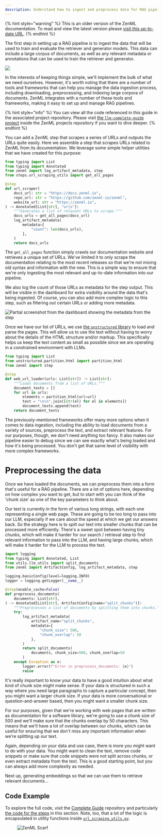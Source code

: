 ```yaml
---
description: Understand how to ingest and preprocess data for RAG pipelines with ZenML.
---
```


{% hint style="warning" %}
This is an older version of the ZenML documentation. To read and view the latest version please [visit this up-to-date URL](https://docs.zenml.io).
{% endhint %}


The first step in setting up a RAG pipeline is to ingest the data that will be
used to train and evaluate the retriever and generator models. This data can
include a large corpus of documents, as well as any relevant metadata or
annotations that can be used to train the retriever and generator.

![](../../../.gitbook/assets/rag-stage-1.png)

In the interests of keeping things simple, we'll implement the bulk of what we
need ourselves. However, it's worth noting that there are a number of tools and
frameworks that can help you manage the data ingestion process, including
downloading, preprocessing, and indexing large corpora of documents. ZenML
integrates with a number of these tools and frameworks, making it easy to set up
and manage RAG pipelines.

{% hint style="info" %}
You can view all the code referenced in this guide in the associated project
repository. Please visit <a
href="https://github.com/zenml-io/zenml-projects/tree/main/llm-complete-guide">the
`llm-complete-guide` project</a> inside the ZenML projects repository if you
want to dive deeper.
{% endhint %}

You can add a ZenML step that scrapes a series of URLs and outputs the URLs quite
easily. Here we assemble a step that scrapes URLs related to ZenML from its documentation.
We leverage some simple helper utilities that we have created for this purpose:

```python
from typing import List
from typing import Annotated
from zenml import log_artifact_metadata, step
from steps.url_scraping_utils import get_all_pages

@step
def url_scraper(
    docs_url: str = "https://docs.zenml.io",
    repo_url: str = "https://github.com/zenml-io/zenml",
    website_url: str = "https://zenml.io",
) -> Annotated[List[str], "urls"]:
    """Generates a list of relevant URLs to scrape."""
    docs_urls = get_all_pages(docs_url)
    log_artifact_metadata(
        metadata={
            "count": len(docs_urls),
        },
    )
    return docs_urls
```

The `get_all_pages` function simply crawls our documentation website and
retrieves a unique set of URLs. We've limited it to only scrape the
documentation relating to the most recent releases so that we're not mixing old
syntax and information with the new. This is a simple way to ensure that we're
only ingesting the most relevant and up-to-date information into our pipeline.

We also log the count of those URLs as metadata for the step output. This will
be visible in the dashboard for extra visibility around the data that's being
ingested. Of course, you can also add more complex logic to this step, such as
filtering out certain URLs or adding more metadata.

![Partial screenshot from the dashboard showing the metadata from the step](../../../.gitbook/assets/llm-data-ingestion-metadata.png)

Once we have our list of URLs, we use [the `unstructured`
library](https://github.com/Unstructured-IO/unstructured) to load and parse the
pages. This will allow us to use the text without having to worry about the
details of the HTML structure and/or markup. This specifically helps us keep the
text
content as small as possible since we are operating in a constrained environment
with LLMs.

```python
from typing import List
from unstructured.partition.html import partition_html
from zenml import step

@step
def web_url_loader(urls: List[str]) -> List[str]:
    """Loads documents from a list of URLs."""
    document_texts = []
    for url in urls:
        elements = partition_html(url=url)
        text = "\n\n".join([str(el) for el in elements])
        document_texts.append(text)
    return document_texts
```

The previously-mentioned frameworks offer many more options when it comes to
data ingestion, including the ability to load documents from a variety of
sources, preprocess the text, and extract relevant features. For our purposes,
though, we don't need anything too fancy. It also makes our pipeline easier to
debug since we can see exactly what's being loaded and how it's being processed.
You don't get that same level of visibility with more complex frameworks.

# Preprocessing the data

Once we have loaded the documents, we can preprocess them into a form that's
useful for a RAG pipeline. There are a lot of options here, depending on how
complex you want to get, but to start with you can think of the 'chunk size' as
one of the key parameters to think about.

Our text is currently in the form of various long strings, with each one
representing a single web page. These are going to be too long to pass into our
LLM, especially if we care about the speed at which we get our answers back. So
the strategy here is to split our text into smaller chunks that can be processed
more efficiently. There's a sweet spot between having tiny chunks, which will
make it harder for our search / retrieval step to find relevant information to
pass into the LLM, and having large chunks, which will make it harder for the
LLM to process the text.

```python
import logging
from typing import Annotated, List
from utils.llm_utils import split_documents
from zenml import ArtifactConfig, log_artifact_metadata, step

logging.basicConfig(level=logging.INFO)
logger = logging.getLogger(__name__)

@step(enable_cache=False)
def preprocess_documents(
    documents: List[str],
) -> Annotated[List[str], ArtifactConfig(name="split_chunks")]:
    """Preprocesses a list of documents by splitting them into chunks."""
    try:
        log_artifact_metadata(
            artifact_name="split_chunks",
            metadata={
                "chunk_size": 500,
                "chunk_overlap": 50
            },
        )
        return split_documents(
            documents, chunk_size=500, chunk_overlap=50
        )
    except Exception as e:
        logger.error(f"Error in preprocess_documents: {e}")
        raise
```

It's really important to know your data to have a good intuition about what kind
of chunk size might make sense. If your data is structured in such a way where
you need large paragraphs to capture a particular concept, then you might want a
larger chunk size. If your data is more conversational or question-and-answer
based, then you might want a smaller chunk size.

For our purposes, given that we're working with web pages that are written as
documentation for a software library, we're going to use a chunk size of 500 and
we'll make sure that the chunks overlap by 50 characters. This means that we'll
have a lot of overlap between our chunks, which can be useful for ensuring that
we don't miss any important information when we're splitting up our text.

Again, depending on your data and use case, there is more you might want to do
with your data. You might want to clean the text, remove code snippets or make
sure that code snippets were not split across chunks, or even extract metadata
from the text. This is a good starting point, but you can always add more
complexity as needed.

Next up, generating embeddings so that we can use them to retrieve relevant
documents...

## Code Example

To explore the full code, visit the [Complete
Guide](https://github.com/zenml-io/zenml-projects/tree/main/llm-complete-guide)
repository and particularly [the code for the steps](https://github.com/zenml-io/zenml-projects/tree/main/llm-complete-guide/steps/) in this section. Note, too,
that a lot of the logic is encapsulated in utility functions inside [`url_scraping_utils.py`](https://github.com/zenml-io/zenml-projects/tree/main/llm-complete-guide/steps/url_scraping_utils.py).

<!-- For scarf -->
<figure><img alt="ZenML Scarf" referrerpolicy="no-referrer-when-downgrade" src="https://static.scarf.sh/a.png?x-pxid=f0b4f458-0a54-4fcd-aa95-d5ee424815bc" /></figure>
